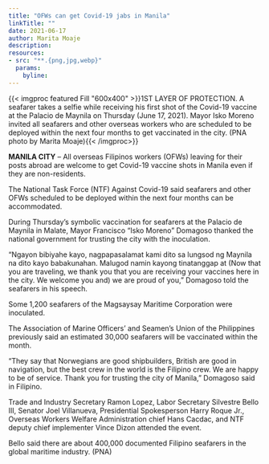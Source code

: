 ```yaml
---
title: "OFWs can get Covid-19 jabs in Manila"
linkTitle: ""
date: 2021-06-17
author: Marita Moaje
description:
resources:
- src: "**.{png,jpg,webp}"
  params:
    byline: 
---
```

{{< imgproc featured Fill "600x400" >}}1ST LAYER OF PROTECTION. A seafarer takes a selfie while receiving his first shot of the Covid-19 vaccine at the Palacio de Maynila on Thursday (June 17, 2021). Mayor Isko Moreno invited all seafarers and other overseas workers who are scheduled to be deployed within the next four months to get vaccinated in the city. (PNA photo by Marita Moaje){{< /imgproc>}}

**MANILA CITY** –   All overseas Filipinos workers (OFWs) leaving for their posts abroad are welcome to get Covid-19 vaccine shots in Manila even if they are non-residents.

The National Task Force (NTF) Against Covid-19 said seafarers and other OFWs scheduled to be deployed within the next four months can be accommodated.

During Thursday’s symbolic vaccination for seafarers at the Palacio de Maynila in Malate, Mayor Francisco “Isko Moreno” Domagoso thanked the national government for trusting the city with the inoculation.

“Ngayon bibiyahe kayo, nagpapasalamat kami dito sa lungsod ng Maynila na dito kayo babakunahan. Malugod namin kayong tinatanggap at (Now that you are traveling, we thank you that you are receiving your vaccines here in the city. We welcome you and) we are proud of you,” Domagoso told the seafarers in his speech.

Some 1,200 seafarers of the Magsaysay Maritime Corporation were inoculated.

The Association of Marine Officers’ and Seamen’s Union of the Philippines previously said an estimated 30,000 seafarers will be vaccinated within the month.

“They say that Norwegians are good shipbuilders, British are good in navigation, but the best crew in the world is the Filipino crew. We are happy to be of service. Thank you for trusting the city of Manila,” Domagoso said in Filipino.

Trade and Industry Secretary Ramon Lopez, Labor Secretary Silvestre Bello III, Senator Joel Villanueva, Presidential Spokesperson Harry Roque Jr., Overseas Workers Welfare Administration chief Hans Cacdac, and NTF deputy chief implementer Vince Dizon attended the event.

Bello said there are about 400,000 documented Filipino seafarers in the global maritime industry. (PNA)